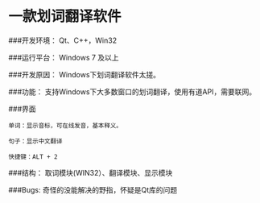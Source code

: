 一款划词翻译软件
==========
###开发环境：
     Qt、C++，Win32

###运行平台：
     Windows 7 及以上

###开发原因：
     Windows下划词翻译软件太搓。
    
###功能：
    支持Windows下大多数窗口的划词翻译，使用有道API，需要联网。

###界面

    单词：显示音标，可在线发音，基本释义。

    句子：显示中文翻译
 
    快捷键：ALT + 2
      
###结构：
    取词模块(WIN32）、翻译模块、显示模块

###Bugs: 
    奇怪的没能解决的野指，怀疑是Qt库的问题
